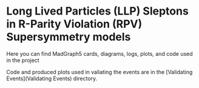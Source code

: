 # Long Lived Particles (LLP) Sleptons in R-Parity Violation (RPV) Supersymmetry models
Here you can find  MadGraph5 cards, diagrams, logs, plots, and code used in the project

Code and produced plots used in valiating the events are in the [Validating Events](Validating Events) directory.

